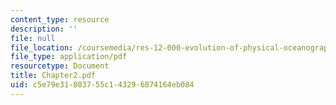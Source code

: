 ```yaml
---
content_type: resource
description: ''
file: null
file_location: /coursemedia/res-12-000-evolution-of-physical-oceanography-spring-2007/c5e79e31803755c143296874164eb084_Chapter2.pdf
file_type: application/pdf
resourcetype: Document
title: Chapter2.pdf
uid: c5e79e31-8037-55c1-4329-6874164eb084
---
```

